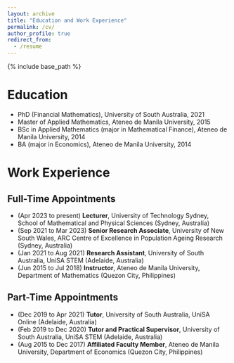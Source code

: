 ```yaml
---
layout: archive
title: "Education and Work Experience"
permalink: /cv/
author_profile: true
redirect_from:
  - /resume
---
```


{% include base_path %}

Education
======
* PhD (Financial Mathematics), University of South Australia, 2021
* Master of Applied Mathematics, Ateneo de Manila University, 2015
* BSc in Applied Mathematics (major in Mathematical Finance), Ateneo de Manila University, 2014
* BA (major in Economics), Ateneo de Manila University, 2014

Work Experience
======

## Full-Time Appointments

* (Apr 2023 to present) **Lecturer**, University of Technology Sydney, School of Mathematical and Physical Sciences (Sydney, Australia)
* (Sep 2021 to Mar 2023) **Senior Research Associate**, University of New South Wales, ARC Centre of Excellence in Population Ageing Research (Sydney, Australia)
* (Jan 2021 to Aug 2021) **Research Assistant**, University of South Australia, UniSA STEM (Adelaide, Australia)
* (Jun 2015 to Jul 2018) **Instructor**, Ateneo de Manila University, Department of Mathematics (Quezon City, Philippines)

## Part-Time Appointments

* (Dec 2019 to Apr 2021) **Tutor**, University of South Australia, UniSA Online (Adelaide, Australia)
* (Feb 2019 to Dec 2020) **Tutor and Practical Supervisor**, University of South Australia, UniSA STEM (Adelaide, Australia)
* (Aug 2015 to Dec 2017) **Affiliated Faculty Member**, Ateneo de Manila University, Department of Economics (Quezon City, Philippines)

<!--
Skills
======
* Skill 1
* Skill 2
  * Sub-skill 2.1
  * Sub-skill 2.2
  * Sub-skill 2.3
* Skill 3

Publications
======
  <ul>{% for post in site.publications reversed %}
    {% include archive-single-cv.html %}
  {% endfor %}</ul>
  
Talks
======
  <ul>{% for post in site.talks reversed %}
    {% include archive-single-talk-cv.html  %}
  {% endfor %}</ul>
  
Teaching
======
  <ul>{% for post in site.teaching reversed %}
    {% include archive-single-cv.html %}
  {% endfor %}</ul>
  
Service and leadership
======
* Currently signed in to 43 different slack teams
-->
